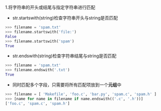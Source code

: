 1.将字符串的开头或结尾与指定字符串进行匹配
- str.startswith(string)检查字符串开头与string是否匹配
```python
>>> filename = 'spam.txt'
>>> filename.startswith('file:')
False
>>> filename.startswith('spam')
True
```
- str.endswith(string)检查字符串结尾与string是否匹配
```python
>>> filename = 'spam.txt'
>>> filename.endswith('.txt')
True
```

- 同时匹配多个字段，只需要将所有匹配项放到一个**元组**中
```python
>>> filename = [ 'Makefile', 'foo.c', 'bar.py', 'spam.c', 'spam.h' ]
>>> [name for name in filename if name.endswith(('.c', '.h'))]
['foo.c', 'spam.c', 'spam.h']
```
